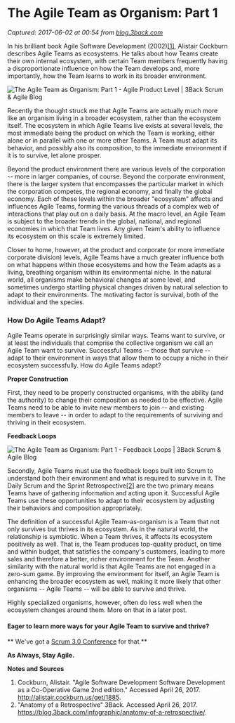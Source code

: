 # The Agile Team as Organism: Part 1

_Captured: 2017-06-02 at 00:54 from [blog.3back.com](https://blog.3back.com/agile/agile-team-as-organism-part-1/)_

In his brilliant book Agile Software Development (2002)[[1]](https://blog.3back.com/agile/agile-team-as-organism-part-1/), Alistair Cockburn describes Agile Teams as ecosystems. He talks about how Teams create their own internal ecosystem, with certain Team members frequently having a disproportionate influence on how the Team develops and, more importantly, how the Team learns to work in its broader environment.

![The Agile Team as Organism: Part 1 - Agile Product Level | 3Back Scrum & Agile Blog](https://back3blogprod-wpengine.netdna-ssl.com/wp-content/uploads/2017/04/3Back-Product-Level.jpg)

Recently the thought struck me that Agile Teams are actually much more like an organism living in a broader ecosystem, rather than the ecosystem itself. The ecosystem in which Agile Teams live exists at several levels, the most immediate being the product on which the Team is working, either alone or in parallel with one or more other Teams. A Team must adapt its behavior, and possibly also its composition, to the immediate environment if it is to survive, let alone prosper.

Beyond the product environment there are various levels of the corporation -- more in larger companies, of course. Beyond the corporate environment, there is the larger system that encompasses the particular market in which the corporation competes, the regional economy, and finally the global economy. Each of these levels within the broader "ecosystem" affects and influences Agile Teams, forming the various threads of a complex web of interactions that play out on a daily basis. At the macro level, an Agile Team is subject to the broader trends in the global, national, and regional economies in which that Team lives. Any given Team's ability to influence its ecosystem on this scale is extremely limited.

Closer to home, however, at the product and corporate (or more immediate corporate division) levels, Agile Teams have a much greater influence both on what happens within those ecosystems and how the Team adapts as a living, breathing organism within its environmental niche. In the natural world, all organisms make behavioral changes at some level, and sometimes undergo startling physical changes driven by natural selection to adapt to their environments. The motivating factor is survival, both of the individual and the species.

### How Do Agile Teams Adapt?

Agile Teams operate in surprisingly similar ways. Teams want to survive, or at least the individuals that comprise the collective organism we call an Agile Team want to survive. Successful Teams -- those that survive -- adapt to their environment in ways that allow them to occupy a niche in their ecosystem successfully. How do Agile Teams adapt?

**Proper Construction**

First, they need to be properly constructed organisms, with the ability (and the authority) to change their composition as needed to be effective. Agile Teams need to be able to invite new members to join -- and existing members to leave -- in order to adapt to the requirements of surviving and thriving in their ecosystem.

**Feedback Loops**

![The Agile Team as Organism: Part 1 - Feedback Loops | 3Back Scrum & Agile Blog](https://back3blogprod-wpengine.netdna-ssl.com/wp-content/uploads/2017/04/3Back-Agile-Feedback-Loops.jpg)

Secondly, Agile Teams must use the feedback loops built into Scrum to understand both their environment and what is required to survive in it. The Daily Scrum and the Sprint Retrospective[[2]](https://blog.3back.com/agile/agile-team-as-organism-part-1/) are the two primary means Teams have of gathering information and acting upon it. Successful Agile Teams use these opportunities to adapt to their ecosystem by adjusting their behaviors and composition appropriately.

The definition of a successful Agile Team-as-organism is a Team that not only survives but thrives in its ecosystem. As in the natural world, the relationship is symbiotic. When a Team thrives, it affects its ecosystem positively as well. That is, the Team produces top-quality product, on time and within budget, that satisfies the company's customers, leading to more sales and therefore a better, richer environment for the Team. Another similarity with the natural world is that Agile Teams are not engaged in a zero-sum game. By improving the environment for itself, an Agile Team is enhancing the broader ecosystem as well, making it more likely that other organisms -- Agile Teams -- will be able to survive and thrive.

Highly specialized organisms, however, often do less well when the ecosystem changes around them. More on that in a later post.

#### **Eager to learn more ways for your Agile Team to survive and thrive?**  
** We've got a [Scrum 3.0 Conference](https://scrum30.org/) for that.**

**As Always, Stay Agile.**

**Notes and Sources**

  1. Cockburn, Alistair. "Agile Software Development Software Development as a Co-Operative Game 2nd edition." Accessed April 26, 2017.  
<http://alistair.cockburn.us/get/1885>.
  2. "Anatomy of a Retrospective" 3Back. Accessed April 26, 2017.  
<https://blog.3back.com/infographic/anatomy-of-a-retrospective/>.
